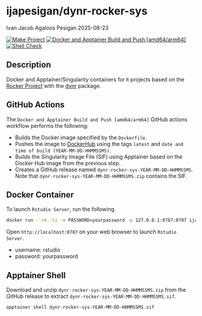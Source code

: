 ijapesigan/dynr-rocker-sys
================
Ivan Jacob Agaloos Pesigan
2025-08-23

<!-- README.md is generated from .setup/readme/README.Rmd. Please edit that file -->

<!-- badges: start -->

[![Make
Project](https://github.com/ijapesigan/docker-dynr-rocker-sys/actions/workflows/make.yml/badge.svg)](https://github.com/ijapesigan/docker-dynr-rocker-sys/actions/workflows/make.yml)
[![Docker and Apptainer Build and Push
\[amd64/arm64\]](https://github.com/ijapesigan/docker-dynr-rocker-sys/actions/workflows/docker-apptainer-build-push-amd64-arm64.yml/badge.svg)](https://github.com/ijapesigan/docker-dynr-rocker-sys/actions/workflows/docker-apptainer-build-push-amd64-arm64.yml)
[![Shell
Check](https://github.com/ijapesigan/docker-dynr-rocker-sys/actions/workflows/shellcheck.yml/badge.svg)](https://github.com/ijapesigan/docker-dynr-rocker-sys/actions/workflows/shellcheck.yml)
<!-- badges: end -->

## Description

Docker and Apptainer/Singularity containers for `R` projects based on
the [Rocker Project](https://rocker-project.org/) with the
[dynr](https://github.com/mhunter1/dynr) package.

## GitHub Actions

The `Docker and Apptainer Build and Push [amd64/arm64]` GitHub actions
workflow performs the following:

- Builds the Docker image specified by the `Dockerfile`.
- Pushes the image to
  [DockerHub](https://hub.docker.com/r/ijapesigan/dynr-rocker-sys) using
  the tags `latest` and `date and time of build (YEAR-MM-DD-HHMMSSMS)`.
- Builds the Singularity Image File (SIF) using Apptainer based on the
  Docker Hub image from the previous step.
- Creates a GitHub release named `dynr-rocker-sys-YEAR-MM-DD-HHMMSSMS`.
  Note that `dynr-rocker-sys-YEAR-MM-DD-HHMMSSMS.zip` contains the SIF.

## Docker Container

To launch `Rstudio Server`, run the following.

``` bash
docker run --rm -ti -e PASSWORD=yourpassword -p 127.0.0.1:8787:8787 ijapesigan/dynr-rocker-sys
```

Open `http://localhost:8787` on your web browser to launch
`Rstudio Server`.

- username: rstudio
- password: yourpassword

## Apptainer Shell

Download and unzip `dynr-rocker-sys-YEAR-MM-DD-HHMMSSMS.zip` from the
GitHub release to extract `dynr-rocker-sys-YEAR-MM-DD-HHMMSSMS.sif`.

``` bash
apptainer shell dynr-rocker-sys-YEAR-MM-DD-HHMMSSMS.sif
```
